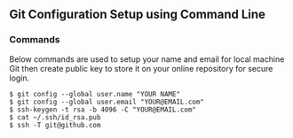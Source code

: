 ## Git Configuration Setup using Command Line

### Commands

Below commands are used to setup your name and email for local machine Git then
create public key to store it on your online repository for secure login.

```
$ git config --global user.name "YOUR NAME"
$ git config --global user.email "YOUR@EMAIL.com"
$ ssh-keygen -t rsa -b 4096 -C "YOUR@EMAIL.com"
$ cat ~/.ssh/id_rsa.pub
$ ssh -T git@github.com
```
